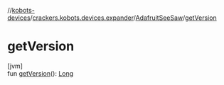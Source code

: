 //[kobots-devices](../../../index.md)/[crackers.kobots.devices.expander](../index.md)/[AdafruitSeeSaw](index.md)/[getVersion](get-version.md)

# getVersion

[jvm]\
fun [getVersion](get-version.md)(): [Long](https://kotlinlang.org/api/latest/jvm/stdlib/kotlin/-long/index.html)
